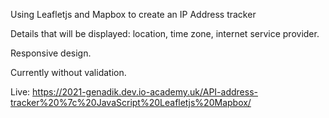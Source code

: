 Using Leafletjs and Mapbox to create an IP Address tracker

Details that will be displayed: location, time zone, internet service provider.

Responsive design.

Currently without validation.

Live: https://2021-genadik.dev.io-academy.uk/API-address-tracker%20%7c%20JavaScript%20Leafletjs%20Mapbox/
